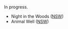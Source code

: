 In progress.

- Night in the Woods ([NSW](http://www.nightinthewoods.com))
- Animal Well ([NSW](https://www.animalwell.net))
